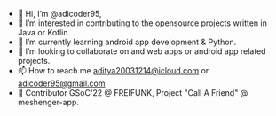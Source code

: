 - 👋 Hi, I’m @adicoder95,
- 👀 I’m interested in contributing to the opensource projects written in Java or Kotlin.
- 🌱 I’m currently learning android app development & Python.
- 💞️ I’m looking to collaborate on and web apps or android app related projects.
- 📫 How to reach me aditya20031214@icloud.com or adicoder95@gmail.com
- 🔆 Contributor GSoC'22 @ FREIFUNK, Project "Call A Friend" @ meshenger-app.
